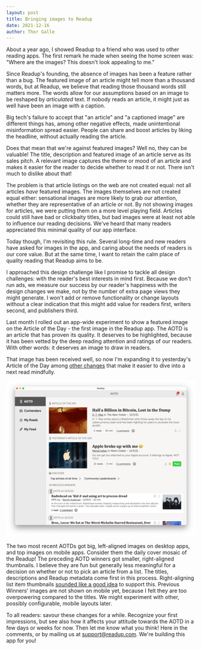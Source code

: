 ```yaml
---
layout: post
title: Bringing images to Readup
date: 2021-12-16
author: Thor Galle
---
```

About a year ago, I showed Readup to a friend who was used to other reading apps. The first remark he made when seeing the home screen was: "Where are the images? This doesn't look appealing to me."

Since Readup's founding, the absence of images has been a feature rather than a bug. The featured image of an article might tell more than a thousand words, but at Readup, we believe that reading those thousand words still matters more. The words allow for our assumptions based on an image to be reshaped by *articulated* text. If nobody reads an article, it might just as well have been an image with a caption. 

Big tech's failure to accept that "an article" and "a captioned image" are different things has, among other negative effects, made unintentional misinformation spread easier. People can share and boost articles by liking the headline, without actually reading the article.

Does that mean that we're against featured images? Well no, they can be valuable! The title, description and featured image of an article serve as its sales pitch. A relevant image captures the theme or mood of an article and makes it easier for the reader to decide whether to read it or not. There isn't much to dislike about that!

The problem is that article listings on the web are not created equal: not all articles *have* featured images. The images themselves are not created equal either: sensational images are more likely to grab our attention, whether they are representative of an article or not. By not showing images for articles, we were putting them on a more level playing field. Articles could still have bad or clickbaity titles, but bad images were at least not able to influence our reading decisions. We've heard that many readers appreciated this minimal quality of our app interface.

Today though, I'm revisiting this rule. Several long-time and new readers have asked for images in the app, and caring about the needs of readers is our core value. But at the same time, I want to retain the calm place of quality reading that Readup aims to be.

I approached this design challenge like I promise to tackle all design challenges: with the reader's best interests in mind first. Because we don't run ads, we measure our success by our reader's happiness with the design changes we make, not by the number of extra page views they might generate. I won't add or remove functionality or change layouts without a clear indication that this might add value for readers first, writers second, and publishers third.

Last month I rolled out an app-wide experiment to show a featured image on the Article of the Day - the first image in the Readup app. The AOTD is an article that has proven its quality. It deserves to be highlighted, because it has been vetted by the deep reading attention and ratings of our readers. With other words: it deserves an image to draw in readers.

That image has been received well, so now I'm expanding it to yesterday's Article of the Day among [other changes](https://www.notion.so/Readup-Changelog-c1dc41a59947419f90d7f30e100a54d5) that make it easier to dive into a next read mindfully.

[![Readup's new homepage on the desktop app](/assets/2021/12/new-readup-desktop.png)](/assets/2021/12/new-readup-desktop.png)

The two most recent AOTDs got big, left-aligned images on desktop apps, and top images on mobile apps. Consider them the daily cover mosaic of the Readup! The preceding AOTD winners got smaller, right-aligned thumbnails. I believe they are fun but generally less meaningful for a decision on whether or not to pick an article from a list. The titles, descriptions and Readup metadata come first in this process. Right-aligning list item thumbnails [sounded like a good idea](https://www.nngroup.com/articles/mobile-list-thumbnail/) to support this. Previous Winners' images are not shown on mobile yet, because I felt they are too overpowering compared to the titles. We might experiment with other, possibly configurable, mobile layouts later.

To all readers: savour these changes for a while. Recognize your first impressions, but see also how it affects your attitude towards the AOTD in a few days or weeks for now. Then let me know what you think! Here in the comments, or by mailing us at [support@readup.com](mailto:support@readup.com). We're building this app for you!